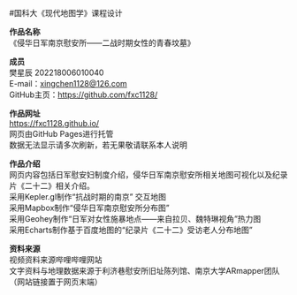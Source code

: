 #国科大《现代地图学》课程设计

**作品名称**  
《侵华日军南京慰安所——二战时期女性的青春坟墓》  

**成员**   
樊星辰 202218006010040  
E-mail：xingchen1128@126.com  
GitHub主页：https://github.com/fxc1128/

**作品网址**  
https://fxc1128.github.io/  
网页由GitHub Pages进行托管  
数据无法显示请多次刷新，若无果敬请联系本人说明  

**作品介绍**   
网页内容包括日军慰安妇制度介绍，侵华日军南京慰安所相关地图可视化以及纪录片《二十二》相关介绍。  
采用Kepler.gl制作“抗战时期的南京” 交互地图  
采用Mapbox制作“侵华日军南京慰安所分布图”  
采用Geohey制作“日军对女性施暴地点——来自拉贝、魏特琳视角”热力图  
采用Echarts制作基于百度地图的“纪录片《二十二》受访老人分布地图”  

**资料来源**   
视频资料来源哔哩哔哩网站  
文字资料与地理数据来源于利济巷慰安所旧址陈列馆、南京大学ARmapper团队（网站链接置于网页末端）




